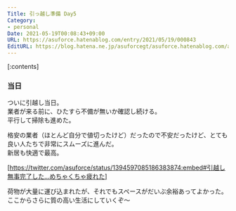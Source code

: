 ```yaml
---
Title: 引っ越し準備 Day5
Category:
- personal
Date: 2021-05-19T00:08:43+09:00
URL: https://asuforce.hatenablog.com/entry/2021/05/19/000843
EditURL: https://blog.hatena.ne.jp/asuforcegt/asuforce.hatenablog.com/atom/entry/26006613765472998
---
```


[:contents]

### 当日

ついに引越し当日。  
業者が来る前に、ひたすら不備が無いか確認し続ける。  
平行して掃除も進めた。  

格安の業者（ほとんど自分で値切ったけど）だったので不安だったけど、とても良い人たちで非常にスムーズに進んだ。   
新居も快適で最高。  

[https://twitter.com/asuforce/status/1394597085186383874:embed#引越し無事完了した…めちゃくちゃ疲れた]

荷物が大量に運び込まれたが、それでもスペースがだいぶ余裕あってよかった。  
ここからさらに質の高い生活にしていくぞ〜


